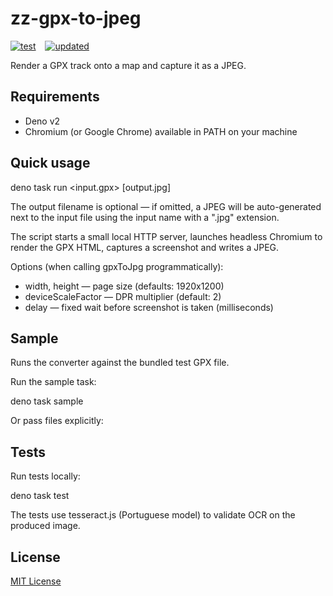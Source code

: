 # zz-gpx-to-jpeg
[![test](https://github.com/iamasc8277/zz-gpx-to-jpeg/actions/workflows/test.yml/badge.svg)](https://github.com/iamasc8277/zz-gpx-to-jpeg/actions/workflows/build.yml)
&ensp; 
[![updated](https://github.com/iamasc8277/zz-gpx-to-jpeg/actions/workflows/update.yml/badge.svg)](https://github.com/iamasc8277/zz-gpx-to-jpeg/actions/workflows/update.yml)

Render a GPX track onto a map and capture it as a JPEG.

## Requirements

- Deno v2
- Chromium (or Google Chrome) available in PATH on your machine

## Quick usage

deno task run <input.gpx> [output.jpg]

The output filename is optional — if omitted, a JPEG will be auto-generated next to the input file using the input name with a ".jpg" extension.

The script starts a small local HTTP server, launches headless Chromium to render the GPX HTML, captures a screenshot and writes a JPEG.

Options (when calling gpxToJpg programmatically):
- width, height — page size (defaults: 1920x1200)
- deviceScaleFactor — DPR multiplier (default: 2)
- delay — fixed wait before screenshot is taken (milliseconds)

## Sample

Runs the converter against the bundled test GPX file.

Run the sample task:

deno task sample

Or pass files explicitly:

## Tests

Run tests locally:

deno task test

The tests use tesseract.js (Portuguese model) to validate OCR on the produced image.

## License

[MIT License](./LICENSE)


